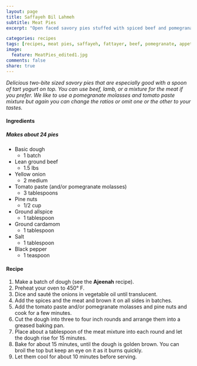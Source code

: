 ```yaml
---
layout: page
title: Saffayeh Bil Lahmeh
subtitle: Meat Pies
excerpt: "Open faced savory pies stuffed with spiced beef and pomegranate marinade."

categories: recipes
tags: [recipes, meat pies, saffayeh, fattayer, beef, pomegranate, appetizers]
image:
  feature: MeatPies_edited1.jpg
comments: false
share: true
---
```




*Delicious two-bite sized savory pies that are especially good with a spoon of tart yogurt on top. You can use beef, lamb, or a mixture for the meat if you prefer. We like to use a pomegranate molasses and tomato paste mixture but again you can change the ratios or omit one or the other to your tastes.*

#### Ingredients

##### Makes about 24 pies

* Basic dough
  - 1 batch
* Lean ground beef
  - 1.5 lbs
* Yellow onion
  - 2 medium
* Tomato paste (and/or pomegranate molasses)
  - 3 tablespoons
* Pine nuts
  - 1/2 cup
* Ground allspice
  - 1 tablespoon
* Ground cardamom
  - 1 tablespoon
* Salt
  - 1 tablespoon
* Black pepper
  - 1 teaspoon

#### Recipe

1. Make a batch of dough (see the **Ajeenah** recipe).
2. Preheat your oven to 450° F.
3. Dice and sauté the onions in vegetable oil until translucent.
4. Add the spices and the meat and brown it on all sides in batches.
5. Add the tomato paste and/or pomegranate molasses and pine nuts and cook for a few minutes.
6. Cut the dough into three to four inch rounds and arrange them into a greased baking pan.
7. Place about a tablespoon of the meat mixture into each round and let the dough rise for 15 minutes.
8. Bake for about 15 minutes, until the dough is golden brown. You can broil the top but keep an eye on it as it burns quickly.
9. Let them cool for about 10 minutes before serving.

